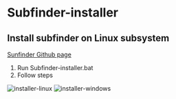 # Subfinder-installer

## Install subfinder on Linux subsystem

[Sunfinder Github page](https://github.com/subfinder/subfinder?files=1)

1. Run Subfinder-installer.bat
1. Follow steps

![installer-linux](https://github.com/TheDoop/subfinder-installer/blob/master/Temp/Ekran%20Al%C4%B1nt%C4%B1s%C4%B1.PNG) 
![installer-windows](https://github.com/TheDoop/subfinder-installer/blob/master/Temp/Ekran%20Al%C4%B1nt%C4%B1s%C4%B12.PNG) 
